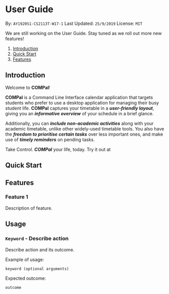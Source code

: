 # User Guide
By: `AY1920S1-CS2113T-W17-1` Last Updated: `25/9/2019` License: `MIT`

We are still working on the User Guide. Stay tuned as we roll out more new features!

1. [Introduction](https://github.com/AY1920S1-CS2113T-W17-1/main/blob/master/docs/UserGuide.md#introduction)
2. [Quick Start](https://github.com/AY1920S1-CS2113T-W17-1/main/blob/master/docs/UserGuide.md#quick-start)
3. [Features](https://github.com/AY1920S1-CS2113T-W17-1/main/blob/master/docs/UserGuide.md#features)

## Introduction
Welcome to **COMPal**!

**COMPal** is a Command Line Interface calendar application that targets students who prefer to use a desktop application for managing their busy student life. **COMPal** captures your timetable in a ***user-friendly layout***, giving you an ***informative overview*** of your schedule in a brief glance. 

Additionally, you can ***include non-academic activities*** along with your academic timetable, unlike other widely-used timetable tools. You also have the ***freedom to prioritise certain tasks*** over less important ones, and make use of ***timely reminders*** on pending tasks.

Take Control. ***COMPal*** your life, today. Try it out at

## Quick Start

## Features 

### Feature 1 
Description of feature.

## Usage

### `Keyword` - Describe action

Describe action and its outcome.

Example of usage: 

`keyword (optional arguments)`

Expected outcome:

`outcome`
